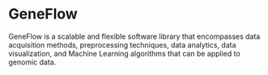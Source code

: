 # GeneFlow
GeneFlow is a scalable and flexible software library that encompasses data acquisition methods, preprocessing techniques, data analytics, data visualization, and Machine Learning algorithms that can be applied to genomic data.
